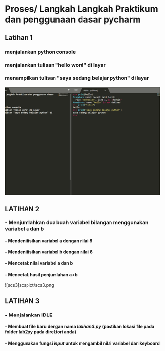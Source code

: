 # Proses/ Langkah Langkah Praktikum dan penggunaan dasar pycharm

## Latihan 1

### menjalankan python console
### menjalankan tulisan "hello word" di layar
### menampilkan tulisan "saya sedang belajar python" di layar

![scs2](scspict/scs2.png)

  ## LATIHAN 2

### - Menjumlahkan dua buah variabel bilangan menggunakan variabel a dan b
####   - Mendenifisikan variabel a dengan nilai 8
####   - Mendenifisikan variabel b dengan nilai 6
####   - Mencetak nilai variabel a dan b 
####   - Mencetak hasil penjumlahan a+b

![scs3]scspict/scs3.png



## LATIHAN 3

### - Menjalankan IDLE
####   - Membuat file baru dengan nama *latihan3.py* (pastikan lokasi file pada folder lab2py pada direktori anda)
####   - Menggunakan fungsi *input* untuk mengambil nilai variabel dari keyboard
